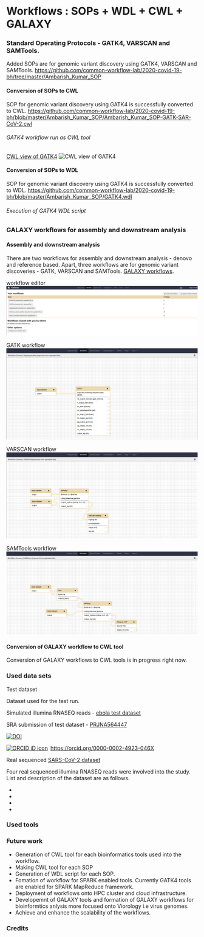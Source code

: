 # Workflows : SOPs + WDL + CWL + GALAXY
### Standard Operating Protocols - GATK4, VARSCAN and SAMTools.
Added SOPs are for genomic variant discovery using GATK4, VARSCAN and SAMTools.
https://github.com/common-workflow-lab/2020-covid-19-bh/tree/master/Ambarish_Kumar_SOP
#### Conversion of SOPs to CWL
SOP for genomic variant discovery using GATK4 is successfully converted to CWL.
https://github.com/common-workflow-lab/2020-covid-19-bh/blob/master/Ambarish_Kumar_SOP/Ambarish_Kumar_SOP-GATK-SAR-CoV-2.cwl

###### GATK4 workflow run as CWL tool
[CWL view of GATK4](https://view.commonwl.org/workflows/github.com/mr-c/2020-covid-19-bh-viz/blob/master/Ambarish_Kumar_SOP/Ambarish_Kumar_SOP-GATK-SAR-CoV-2.cwl)
![CWL view of GATK4](https://github.com/heuermh/bh20-workflows-bhxiv/blob/master/Ambarish_Kumar_workflows/Ambarish_Kumar_SOP/graph.svg
)

#### Conversion of SOPs to WDL
SOP for genomic variant discovery using GATK4 is successfully converted to WDL.
https://github.com/common-workflow-lab/2020-covid-19-bh/blob/master/Ambarish_Kumar_SOP/GATK4.wdl

###### Execution of GATK4 WDL script


### GALAXY workflows for assembly and downstream analysis
#### Assembly and downstream analysis
There are two workflows for assembly and downstream analysis - denovo and reference based. Apart, three workflows are for genomic variant discoveries - GATK, VARSCAN and SAMTools.
[GALAXY workflows](https://github.com/common-workflow-lab/2020-covid-19-bh/tree/master/Ambarish_Kumar_GALAXY-workflow).

workflow editor
![workflow editor](https://github.com/common-workflow-lab/2020-covid-19-bh/blob/master/Ambarish_Kumar_GALAXY-workflow/workflowEditor.png
)

GATK workflow
![GATK workflow](https://github.com/common-workflow-lab/2020-covid-19-bh/blob/master/Ambarish_Kumar_GALAXY-workflow/haplotypecaller.png)

VARSCAN workflow
![VARSCAN workflow](https://github.com/common-workflow-lab/2020-covid-19-bh/blob/master/Ambarish_Kumar_GALAXY-workflow/varscan.png)

SAMTools workflow
![SAMTools workflow](https://github.com/common-workflow-lab/2020-covid-19-bh/blob/master/Ambarish_Kumar_GALAXY-workflow/samtools.png)

#### Conversion of GALAXY workflow to CWL tool
Conversion of GALAXY workflows to CWL tools is in progress right now.

### Used data sets

Test dataset

Dataset used for the test run.

Simulated illumina RNASEQ reads - [ebola test dataset](https://github.com/ambarishK/simulatedEbolaDataset)

SRA submission of test dataset - [PRJNA564447](https://www.ncbi.nlm.nih.gov/bioproject/PRJNA564447)

[![DOI](https://zenodo.org/badge/DOI/10.5281/zenodo.3407828.svg)](https://doi.org/10.5281/zenodo.3407828)<div itemscope itemtype="https://schema.org/Person"><a itemprop="sameAs" content="https://orcid.org/0000-0002-4923-046X" href="https://orcid.org/0000-0002-4923-046X" target="orcid.widget" rel="noopener noreferrer" style="vertical-align:top;"><img src="https://orcid.org/sites/default/files/images/orcid_16x16.png" style="width:1em;margin-right:.5em;" alt="ORCID iD icon">https://orcid.org/0000-0002-4923-046X</a></div>

Real sequenced [SARS-CoV-2 dataset](https://usegalaxy.eu/u/bgruening/h/45-sra-sars-cov-2-datasets-to-play-with)

Four real sequenced illumina RNASEQ reads were involved into the study. List and description of the dataset are as follows.

-
-
-
-

### Used tools

### Future work

- Generation of CWL tool for each bioinformatics tools used into the workflow.
- Making CWL tool for each SOP
- Generation of WDL script for each SOP.
- Fomation of workflow for SPARK enabled tools. Currently GATK4 tools are enabled for SPARK MapReduce framework.
- Deployment of workflows onto HPC cluster and cloud infrastructure.
- Developemnt of GALAXY tools and formation of GALAXY workflows for bioinformtics anlysis more focused onto Viorology i.e virus genomes.
- Achieve and enhance the scalability of the workflows.

### Credits


 
